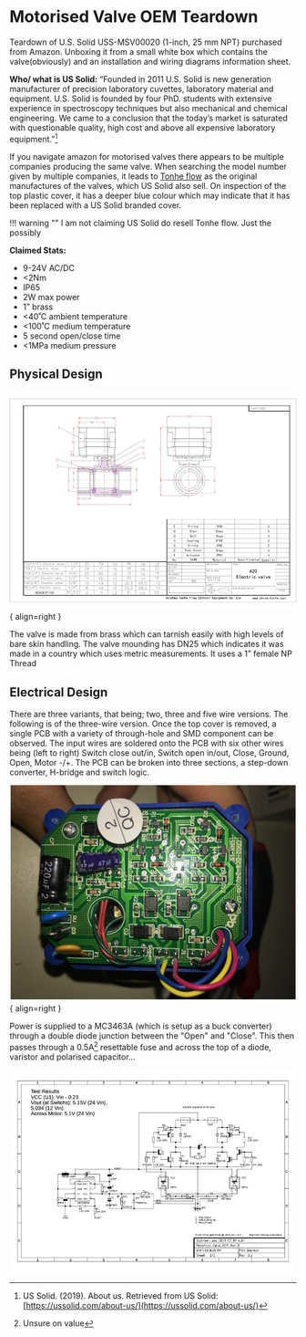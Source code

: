 # Motorised Valve OEM Teardown

Teardown of U.S. Solid USS-MSV00020 (1-inch, 25 mm NPT) purchased from Amazon. Unboxing it from a small white box which contains the valve(obviously) and an installation and wiring diagrams information sheet. 

**Who/ what is US Solid:** “Founded in 2011 U.S. Solid is new generation manufacturer of precision laboratory cuvettes, laboratory material and equipment. U.S. Solid is founded by four PhD. students with extensive experience in spectroscopy techniques but also mechanical and chemical engineering. We came to a conclusion that the today’s market is saturated with questionable quality, high cost and above all expensive laboratory equipment.”[^1] 

If you navigate amazon for motorised valves there appears to be multiple companies producing the same valve. When searching the model number given by multiple companies, it leads to [Tonhe flow](www.motorized-valve.com) as the original manufactures of the valves, which US Solid also sell. On inspection of the top plastic cover, it has a deeper blue colour which may indicate that it has been replaced with a US Solid branded cover. 

!!! warning ""
    I am not claiming US Solid do resell Tonhe flow. Just the possibly

**Claimed Stats:**

- 9-24V AC/DC
- <2Nm
- IP65
- 2W max power
- 1” brass
- <40˚C ambient temperature
- <100˚C medium temperature
-  5 second open/close time
- <1MPa medium pressure
 

## Physical Design

![Valve Design](assets/valve_design.jpg){ align=right }

The valve is made from brass which can tarnish easily with high levels of bare skin handling. The valve mounding has DN25 which indicates it was made in a country which uses metric measurements. It uses a 1” female NP Thread 


## Electrical Design

There are three variants, that being; two, three and five wire versions. The following is of the three-wire version. Once the top cover is removed, a single PCB with a variety of through-hole and SMD component can be observed. The input wires are soldered onto the PCB with six other wires being (left to right) Switch close out/in, Switch open in/out, Close, Ground, Open, Motor -/+. The PCB can be broken into three sections, a step-down converter, H-bridge and switch logic. 

![Valve PCB](assets/Motorised_Valve_PCB.jpg){ align=right }

Power is supplied to a MC3463A (which is setup as a buck converter) through a double diode junction between the "Open" and "Close". This then passes through a 0.5A[^2] resettable fuse and across the top of a diode, varistor and polarised capacitor... 

<!-- <figure markdown> -->
  ![Electrical Schematic](assets/Motorised_Valve_OEM.jpg)
  <!-- <figcaption>Figure 3</figcaption>
</figure> -->


[^1]: US Solid. (2019). About us. Retrieved from US Solid: [https://ussolid.com/about-us/](https://ussolid.com/about-us/)
[^2]: Unsure on value
